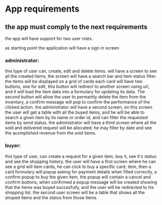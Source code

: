 # App requirements
## the app must comply to the next requirements

the app will have support for two user roles.

as starting point the application will have a sign in screen

### administrator:
this type of user can, create, edit and delete items.
will have a screen to see all the created items, the screen will have a search bar and item status filter.
the items will be displayed on a grid of cards each card will have two buttons, one for edit, this button
will redirect to another screen using url, and it will load the item data into a formulary for updating its data.
The second button will allow the user to permantly delete the item from the inventary, a confirm message will pop to confirm the performance of the clicked action.
the administrator will have a second screen, on this screen the user will get a table with all the buyed items,
and he will be able to search a given item by its name or order id, and can filter the requested items by 
send status.
the administrator will have a third screen where all the sold and delivered request will be allocated.
he may filter by date and see the acomplished revenue from the sold items.

### buyer:
this type of user, can create a request for a given item, buy it, see it's status and see the shopping history.
the user will have a first screen where he can see a grid will item cards, he can click to buy a specific card, item, then a card formulary will popup asking for payment details when filled correctly, 
a confirm popup to buy the given item, the popup will contain a cancel and confirm buttons, when confirmed a popup message will be created showing that the items was buyed succesfully, and the user will be redirected to his 
shopping list.
the second user screen will be a table that shows all the shoped items and the status from those items.
